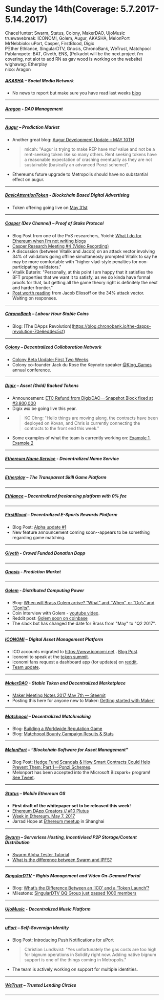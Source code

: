 # Sunday the 14th(Coverage: 5.7.2017-5.14.2017)
 
ChaceHunter: 	Swarm, Status, Colony, MakerDAO, UjoMusic  
truewavebreak: ICONOMI, Golem, Augur, AKASHA, MelonPort   
MrNebbiolo: uPort, Casper, FirstBlood, Digix  
PΞther Ethlance, SingularDTV, Gnosis, ChronoBank, WeTrust, Matchpool  
Pablanopete: BAT, Giveth, ENS, (Polkadot will be the next project i'm covering, not alot to add RN as gav wood is working on the website)   
wighawag: Etherplay  
nico: Aragon  


##### [AKASHA](http://akasha.world/) – Social Media Network
- No news to report but make sure you have read last weeks [blog](https://blog.akasha.world/2017/05/03/akasha-odyssey-year-one/)

---
##### [Aragon](http://aragon.one) - DAO Management


---
##### [Augur](https://augur.net/) – Prediction Market
- Another great blog: [Augur Development Update – MAY 10TH](http://blog.augur.net/augur-development-update-may-10th/)
- > micah: "Augur is trying to make REP have _real_ value and not be a rent-seeking token like so many others.  Rent seeking tokens have a reasonable expectation of crashing eventually as they are not sustainable (basically an advanced Ponzi scheme)".
- Ethereums future upgrade to Metropolis should have no substantial effect on augur.

---
##### [BasicAttentionToken](https://basicattentiontoken.org/) - Blockchain Based Digital Advertising
- Token offering going live on [May 31st](https://medium.com/@AttentionToken/crowdsale-for-bat-begins-may-31-fda3d960ec9)
---  
##### [Casper](https://blog.ethereum.org/2015/08/01/introducing-casper-friendly-ghost/) (Dev Channel) – Proof of Stake Protocol
- Blog Post from one of the PoS researchers, Yoichi: [What I do for Ethereum when I’m not writing blogs](https://medium.com/@pirapira/what-i-do-for-ethereum-when-im-not-writing-blogs-558bda344b8)
- [Casper Research Meeting #4 (Video Recording)](https://www.youtube.com/watch?v=3bWL5UyniMc)
- A discussion (between Vitalik and Jacob) on an attack vector involving 34% of validators going offline simultaneosly prompted Vitalik to say he may be more comfortable with "higher vlad-style penalties for non-participating validators." 
- Vitalik Buterin: "Personally, at this point I am happy that it satisfies the BFT properties that we want it to satisfy, as we do kinda have formal proofs for that, but getting all the game theory right is definitely the next and harder frontier."
- [Post worth reading](http://pasteboard.co/6qDo9PZqM.png) from Jacob Eliosoff on the 34% attack vector. Waiting on responses.
---
##### [ChronoBank](http://chronobank.io/) – Labour Hour Stable Coins
- Blog: [The DApps Revolution)(https://blog.chronobank.io/the-dapps-revolution-70e6ed4ec5cf)

---
##### [Colony](http://colony.io/) – Decentralized Collaboration Network
- [Colony Beta Update: First Two Weeks](https://www.reddit.com/r/joincolony/comments/6ael2c/colony_beta_update_first_two_weeks/)
- Colony co-founder Jack du Rose the Keynote speaker [@King_Games](https://twitter.com/King_Games) annual conference.
---
##### [Digix](https://digix.io/) – Asset (Gold) Backed Tokens
- Announcement: [ETC Refund from DigixDAO — Snapshot Block fixed at #3,800,000](https://medium.com/@Digix/etc-refund-from-digixdao-snapshot-block-fixed-at-block-3-800-000-36e40cc13e48)
- Digix *will* be going live this year.
- >KC Chng: "Hello things are moving along, the contracts have been deployed on Kovan, and Chris is currently connecting the contracts to the front end this week."
- Some examples of what the team is currently working on: [Example 1](https://files.slack.com/files-pri/T0HEE0MPF-F5CJQRURL/pasted_image_at_2017_05_10_06_32_pm.png), [Example 2](https://files.slack.com/files-pri/T0HEE0MPF-F5DNY0PM4/pasted_image_at_2017_05_12_08_25_pm.png)
---
##### [Ethereum Name Service](https://ens.codetract.io) - Decentralized Name Service


---
##### [Etherplay](http://etherplay.io) – The Transparent Skill Game Platform


---
##### [Ethlance](http://ethlance.com/) – Decentralized freelancing platform with 0% fee


---
##### [FirstBlood](https://firstblood.io/) – Decentralized E-Sports Rewards Platform
- Blog Post: [Alpha update #1](https://blog.firstblood.io/alpha-update-1-bee65dd0500a)
- New feature announcement coming soon--appears to be something regarding game matching.
---
##### [Giveth](http://www.giveth.io/) - Crowd Funded Donation Dapp


---
##### [Gnosis](https://gnosis.pm/) - Prediction Market 


---  
##### [Golem](https://golem.network/) - Distributed Computing Power
- Blog: [When will Brass Golem arrive? “What” and “When”, or “Do’s” and “Don’ts”](https://blog.golemproject.net/when-will-brass-golem-arrive-what-and-when-or-dos-and-don-ts-76218389107f).
- Coin Interview with Golem - [youtube video](https://www.youtube.com/watch?v=2G1rwx5UQlk).
- Reddit post: [Golem soon on coinbase](https://www.reddit.com/r/GolemProject/comments/6ab6ew/deleted_post_golem_soon_on_coinbase/)
- The slack bot has changed the date for Brass from "May" to "Q2 2017".
---
##### [ICONOMI](https://iconomi.net/) – Digital Asset Management Platform
- ICO accounts migrated to https://www.iconomi.net . [Blog Post](https://medium.com/iconominet/iconomi-ico-account-migration-q-a-ebacedf2fe9d).
- Iconomi to speak at the [token summit](http://www.econotimes.com/Token-Summit-to-delve-into-emerging-blockchain-token-based-economy-on-May-25-698195). 
- Iconomi fans request a dashboard app (for updates) on [reddit](https://www.reddit.com/r/ICONOMI/comments/6alpxa/we_the_undersigned_vote_via_1_for_an_iconomi/).
- [Team update](https://www.iconomi.net/about).

---
##### [MakerDAO](http://makerdao.com/) - Stable Token and Decentralized Marketplace
- [Maker Meeting Notes 2017 May 7th — Steemit](https://steemit.com/makerdao/@kennyrowe/maker-meeting-notes-2017-may-7th)
- Posting this here for anyone new to Maker: [Getting started with Maker!](https://www.reddit.com/r/MakerDAO/comments/5nfcl0/getting_started_with_maker/)

---
##### [Matchpool](http://matchpool.co/) – Decentralized Matchmaking
- Blog: [Building a Worldwide Reputation Game](https://medium.com/matchpool/building-a-worldwide-reputation-game-487a77745315)
- Blog: [Matchpool Bounty Campaign Results & Stats](https://medium.com/matchpool/matchpool-bounty-campaign-results-stats-cfcefaed125a)

---
##### [MelonPort](https://melonport.com/) – “Blockchain Software for Asset Management”
- Blog Post: [Hedge Fund Scandals & How Smart Contracts Could Help Prevent Them: Part 1 — Ponzi Schemes](https://medium.com/@melonproject/hedge-fund-scandals-how-smart-contracts-could-help-prevent-them-part-1-ponzi-schemes-b70bfd7acf1a).
- Melonport has been accepted into the Microsoft Bizspark+ program! [See Tweet](https://twitter.com/melonport/status/862225666644770816).

---
##### [Status](http://status.im/) – Mobile Ethereum OS
- **First draft of the whitepaper set to be released this week!**
- [Ethereum DApp Creators // #10 Plutus](https://blog.status.im/ethereum-dapp-creators-10-plutus-2c08689afdcc)
- [Week in Ethereum, May 7, 2017](https://blog.status.im/week-in-ethereum-may-7-2017-c1d015dcc6f4)
- Jarrad Hope at [Ethereum meetup](https://twitter.com/ethstatus/status/863008846905618432) in Shanghai
---
##### [Swarm](http://swarm-gateways.net/bzz:/theswarm.eth/) – Serverless Hosting, Incentivised P2P Storage/Content Distribution
- [Swarm Alpha Tester Tutorial](http://swarm-gateways.net/bzz:/d6af1cb0e90e7e14a1bcd071130ef27906f36614b9f541a05efcb0f548e50655/#02e8ec3b6faa879d6288c2b8a2f4053ac21da328a92b2dfab0e8f6be3f343a79)
- [What is the difference between Swarm and IPFS?](https://ethereum.stackexchange.com/questions/2138/what-is-the-difference-between-swarm-and-ipfs)

---
##### [SingularDTV](https://singulardtv.com/) – Rights Management and Video On-Demand Portal
- Blog: [What’s the Difference Between an ‘ICO’ and a ‘Token Launch’?](https://medium.com/@SingularDTV/whats-the-difference-between-an-ico-and-a-token-launch-7105edbb2112)
- Milestone: [SingularDTV QQ Group just passed 1000 members](https://twitter.com/SingularDTV/status/863665257952235520?s=09)

---
##### [UjoMusic](https://ujomusic.com/) - Decentralized Music Platform


---  
##### [uPort](https://www.uport.me/) – Self-Sovereign Identity 
- Blog Post: [Introducing Push Notifications for uPort](https://medium.com/uport/introducing-push-notifications-for-uport-a5c9ae3bd8d5)
- >Christian Lundkvist: "Yes unfortunately the gas costs are too high for bignum operations in Solidity right now. Adding native bignum support is one of the things coming in Metropolis."
- The team is actively working on support for multiple identities. 
---
##### [WeTrust](https://www.wetrust.io/) – Trusted Lending Circles


---
